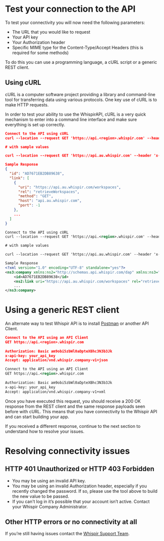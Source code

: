 # Test your connection to the API

To test your connectivity you will now need the following parameters:

- The URL that you would like to request
- Your API key
- Your Authorization header
- Specific MIME type for the Content-Type/Accept Headers (this is required for some methods)

To do this you can use a programming language, a cURL script or a generic REST client.

## Using cURL
cURL is a computer software project providing a library and command-line tool for transferring data using various protocols. One key use of cURL is to make HTTP requests.

In order to test your ability to use the WhispirAPI, cURL is a very quick mechanism to enter into a command line interface and make sure everything is set up correctly.

```JSON
Connect to the API using cURL
curl --location --request GET 'https://api.<region>.whispir.com' --header 'x-api-key: YOUR-API-KEY' --header 'Authorization: YOUR-AUTH-HEADER' --header 'Accept: application/vnd.whispir.company-v1+json'

# with sample values

curl --location --request GET 'https://api.au.whispir.com' --header 'x-api-key: 89aUAtBusdfohhZI6zoFNasd89023rsdf3X3h44c' --header 'Authorization: Basic am9obi5zbWl0aDpteXBhc3N3b3Jk' --header 'Accept: application/vnd.whispir.company-v1+json'

Sample Response
{
  "id": "AD7671EB2DB89638",
  "link": [
    {
      "uri": "https://api.au.whispir.com/workspaces",
      "rel": "retrieveWorkspaces",
      "method": "GET",
      "host": "api.au.whispir.com",
      "port": -1
    },
    ...
  ]
}
```

```XML
Connect to the API using cURL
curl --location --request GET 'https://api.<region>.whispir.com' --header 'x-api-key: YOUR-API-KEY' --header 'Authorization: YOUR-AUTH-HEADER' --header 'Accept: application/vnd.whispir.company-v1+xml'

# with sample values

curl --location --request GET 'https://api.au.whispir.com' --header 'x-api-key: 89aUAtBusdfohhZI6zoFNasd89023rsdf3X3h44c' --header 'Authorization: Basic am9obi5zbWl0aDpteXBhc3N3b3Jk' --header 'Accept: application/vnd.whispir.company-v1+xml'

Sample Response
<?xml version="1.0" encoding="UTF-8" standalone="yes"?>
<ns3:company xmlns:ns2="http://schemas.api.whispir.com/dap" xmlns:ns3="http://schemas.api.whispir.com">
    <id>AD7671EB2DB89638</id>
    <ns2:link uri="https://api.au.whispir.com/workspaces" rel="retrieveWorkspaces" method="GET"/>
    ...
</ns3:company>
```

# Using a generic REST client
An alternate way to test Whispir API is to install [Postman](https://www.postman.com/) or another API Client.
```JSON
Connect to the API using an API Client
GET https://api.<region>.whispir.com
 
Authorization: Basic am9obi5zbWl0aDpteXBhc3N3b3Jk
x-api-key: your_api_key
Accept: application/vnd.whispir.company-v1+json
```
```XML
Connect to the API using an API Client
GET https://api.<region>.whispir.com
 
Authorization: Basic am9obi5zbWl0aDpteXBhc3N3b3Jk
x-api-key: your_api_key
Accept: application/vnd.whispir.company-v1+xml
```

Once you have executed this request, you should receive a 200 OK response from the REST client and the same response payloads seen before with cURL. This means that you have connectivity to the Whispir API and can start building your app.

If you received a different response, continue to the next section to understand how to resolve your issues.

# Resolving connectivity issues

## HTTP 401 Unauthorized or HTTP 403 Forbidden  

- You may be using an invalid API key.
- You may be using an invalid Authorization header, especially if you recently changed the password. If so, please use the tool above to build the new value to be passed.
- If you can't log in it’s possible that your account isn’t active. Contact your Whispir Company Administrator.

## Other HTTP errors or no connectivity at all

If you’re still having issues contact the [Whispir Support Team](mailto:support@whispir.com).